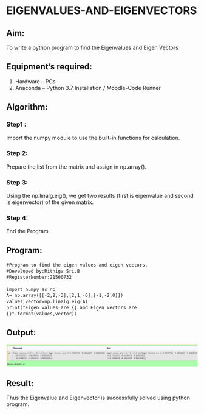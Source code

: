 # EIGENVALUES-AND-EIGENVECTORS
## Aim:
To write a python program to find the Eigenvalues and Eigen Vectors
## Equipment’s required:
1. 	Hardware – PCs
2. 	Anaconda – Python 3.7 Installation / Moodle-Code Runner
## Algorithm:
### Step1 :
Import the numpy module to use the built-in functions for calculation.

### Step 2:
Prepare the list from the matrix and assign in np.array().

### Step 3: 
Using the np.linalg.eig(), we get two results (first is eigenvalue and second is eigenvector) of the given matrix.

### Step 4:
End the Program. 

## Program:
```
#Program to find the eigen values and eigen vectors.
#Developed by:Rithiga Sri.B
#RegisterNumber:21500732

import numpy as np
A= np.array([[-2,2,-3],[2,1,-6],[-1,-2,0]])
values,vector=np.linalg.eig(A)
print("Eigen values are {} and Eigen Vectors are {}".format(values,vector))
```

## Output:
![OUTPUT](./Output.png)

## Result:
Thus the Eigenvalue and Eigenvector is successfully solved using python program.
